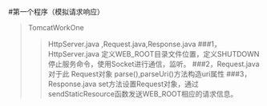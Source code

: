 ﻿#第一个程序（模拟请求响应）>TomcatWorkOne>>HttpServer.java ,Request.java,Response.java###1，HttpServer.java定义WEB_ROOT目录文件位置，定义SHUTDOWN停止服务命令，使用Socket进行通信，监听。###2，Request.java对于此>Request对象>>parse(),parseUri()方法构造uri属性###3，Response.javaset方法设置Request对象，通过sendStaticResource函数发送WEB_ROOT相应的请求信息。